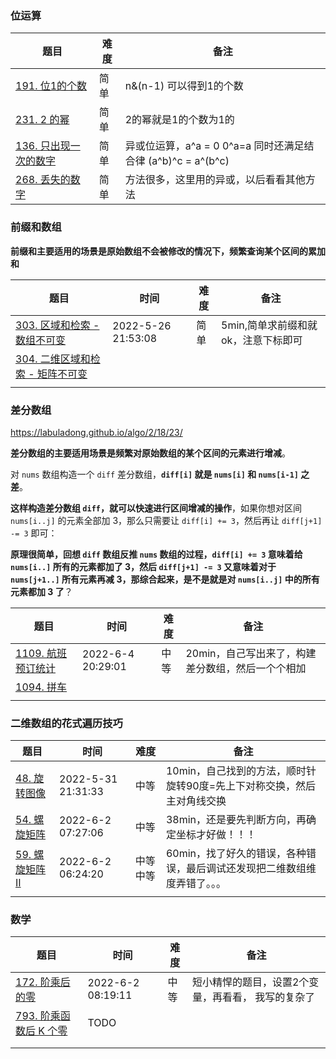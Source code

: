 ### 位运算



| 题目                                                         | 难度 | 备注                                                         |
| ------------------------------------------------------------ | ---- | ------------------------------------------------------------ |
| [191. 位1的个数](https://leetcode.cn/problems/number-of-1-bits/) | 简单 | n&(n-1) 可以得到1的个数                                      |
| [231. 2 的幂](https://leetcode.cn/problems/power-of-two/)    | 简单 | 2的幂就是1的个数为1的                                        |
| [136. 只出现一次的数字](https://leetcode.cn/problems/single-number/) | 简单 | 异或位运算，a^a = 0 0^a=a 同时还满足结合律 (a^b)^c = a^(b^c) |
| [268. 丢失的数字](https://leetcode.cn/problems/missing-number/) | 简单 | 方法很多，这里用的异或，以后看看其他方法                     |





### 前缀和数组

**前缀和主要适用的场景是原始数组不会被修改的情况下，频繁查询某个区间的累加和**

| 题目                                                         | 时间               | 难度 | 备注                                |
| ------------------------------------------------------------ | ------------------ | ---- | ----------------------------------- |
| [303. 区域和检索 - 数组不可变](https://leetcode.cn/problems/range-sum-query-immutable/) | 2022-5-26 21:53:08 | 简单 | 5min,简单求前缀和就ok，注意下标即可 |
| [304. 二维区域和检索 - 矩阵不可变](https://leetcode.cn/problems/range-sum-query-2d-immutable/) |                    |      |                                     |
|                                                              |                    |      |                                     |



### 差分数组

https://labuladong.github.io/algo/2/18/23/

**差分数组的主要适用场景是频繁对原始数组的某个区间的元素进行增减**。

对 `nums` 数组构造一个 `diff` 差分数组，**`diff[i]` 就是 `nums[i]` 和 `nums[i-1]` 之差**。

**这样构造差分数组 `diff`，就可以快速进行区间增减的操作**，如果你想对区间 `nums[i..j]` 的元素全部加 3，那么只需要让 `diff[i] += 3`，然后再让 `diff[j+1] -= 3` 即可：

**原理很简单，回想 `diff` 数组反推 `nums` 数组的过程，`diff[i] += 3` 意味着给 `nums[i..]` 所有的元素都加了 3，然后 `diff[j+1] -= 3` 又意味着对于 `nums[j+1..]` 所有元素再减 3，那综合起来，是不是就是对 `nums[i..j]` 中的所有元素都加 3 了**？

| 题目                                                         | 时间              | 难度 | 备注                                              |
| ------------------------------------------------------------ | ----------------- | ---- | ------------------------------------------------- |
| [1109. 航班预订统计](https://leetcode.cn/problems/corporate-flight-bookings/) | 2022-6-4 20:29:01 | 中等 | 20min，自己写出来了，构建差分数组，然后一个个相加 |
| [1094. 拼车](https://leetcode.cn/problems/car-pooling/)      |                   |      |                                                   |
|                                                              |                   |      |                                                   |



### 二维数组的花式遍历技巧

| 题目                                                         | 时间               | 难度     | 备注                                                         |
| ------------------------------------------------------------ | ------------------ | -------- | ------------------------------------------------------------ |
| [48. 旋转图像](https://leetcode.cn/problems/rotate-image/)   | 2022-5-31 21:31:33 | 中等     | 10min，自己找到的方法，顺时针旋转90度=先上下对称交换，然后主对角线交换 |
| [54. 螺旋矩阵](https://leetcode.cn/problems/spiral-matrix/)  | 2022-6-2 07:27:06  | 中等     | 38min，还是要先判断方向，再确定坐标才好做！！！              |
| [59. 螺旋矩阵 II](https://leetcode.cn/problems/spiral-matrix-ii/) | 2022-6-2 06:24:20  | 中等中等 | 60min，找了好久的错误，各种错误，最后调试还发现把二维数组维度弄错了。。。 |
|                                                              |                    |          |                                                              |



### 数学

| 题目                                                         | 时间              | 难度 | 备注                                               |
| ------------------------------------------------------------ | ----------------- | ---- | -------------------------------------------------- |
| [172. 阶乘后的零](https://leetcode.cn/problems/factorial-trailing-zeroes/) | 2022-6-2 08:19:11 | 中等 | 短小精悍的题目，设置2个变量，再看看， 我写的复杂了 |
| [793. 阶乘函数后 K 个零](https://leetcode.cn/problems/preimage-size-of-factorial-zeroes-function/) | TODO              |      |                                                    |
|                                                              |                   |      |                                                    |
|                                                              |                   |      |                                                    |
